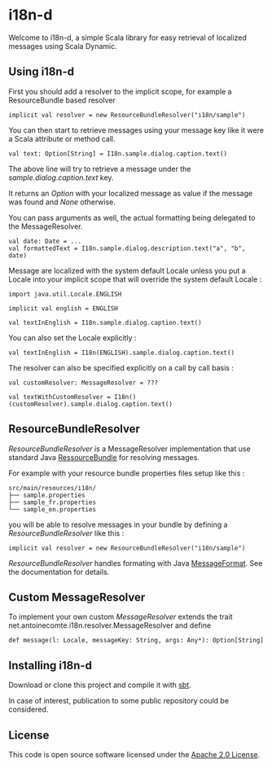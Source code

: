 i18n-d
======

Welcome to i18n-d, a simple Scala library for easy retrieval of localized messages using Scala Dynamic.



Using i18n-d
------------


First you should add a resolver to the implicit scope,
for example a ResourceBundle based resolver

``` 
implicit val resolver = new ResourceBundleResolver("i18n/sample")
``` 

You can then start to retrieve messages using your message key like it were a Scala attribute or method call.


``` 
val text: Option[String] = I18n.sample.dialog.caption.text()
``` 

The above line will try to retrieve a message under the *sample.dialog.caption.text* key.

It returns an *Option* with your localized message as value if the message was found and *None* otherwise.

You can pass arguments as well,
the actual formatting being delegated to the MessageResolver.

``` 
val date: Date = ...
val formattedText = I18n.sample.dialog.description.text("a", "b", date)
``` 

Message are localized with the system default Locale unless you put a Locale into your implicit scope that will override the system default Locale :

```
import java.util.Locale.ENGLISH

implicit val english = ENGLISH

val textInEnglish = I18n.sample.dialog.caption.text()
```

You can also set the Locale explicitly :

``` 
val textInEnglish = I18n(ENGLISH).sample.dialog.caption.text()
``` 


The resolver can also be specified explicitly on a call by call basis : 

``` 
val customResolver: MessageResolver = ???

val textWithCustomResolver = I18n()(customResolver).sample.dialog.caption.text()
``` 

ResourceBundleResolver
----------------------

*ResourceBundleResolver* is a MessageResolver implementation that use standard Java [RessourceBundle](http://docs.oracle.com/javase/7/docs/api/java/util/ResourceBundle.html) for resolving messages.

For example with your resource bundle properties files setup like this :

```
src/main/resources/i18n/
├── sample.properties
├── sample_fr.properties
└── sample_en.properties
``` 

you will be able to resolve messages in your bundle by defining a *ResourceBundleResolver* like this :
 
```
implicit val resolver = new ResourceBundleResolver("i18n/sample")
``` 

*ResourceBundleResolver* handles formating with Java [MessageFormat](http://docs.oracle.com/javase/7/docs/api/java/text/MessageFormat.html://). See the documentation for details.

Custom MessageResolver
----------------------
To implement your own custom *MessageResolver* extends the trait net.antoinecomte.i18n.resolver.MessageResolver and define 

```
def message(l: Locale, messageKey: String, args: Any*): Option[String]
```

Installing i18n-d
-----------------

Download or clone this project and compile it with [sbt](http://www.scala-sbt.org).

In case of interest, publication to some public repository could be considered. 

License
-------

This code is open source software licensed under the <a href="http://www.apache.org/licenses/LICENSE-2.0.html">Apache 2.0 License</a>.